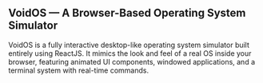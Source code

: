 ## VoidOS — A Browser-Based Operating System Simulator

VoidOS is a fully interactive desktop-like operating system simulator built entirely using ReactJS. It mimics the look and feel of a real OS inside your browser, featuring animated UI components, windowed applications, and a terminal system with real-time commands.
